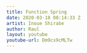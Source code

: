 ```yaml
---
title: Function Spring
date: 2020-03-18 08:14:33 Z
artist: Inoue Shirabe
author: Raul
layout: youtube
youtube-url: Dm9cs9cMLTw
---
```


